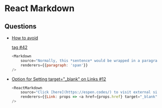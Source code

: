 # React Markdown


## Questions

* [How to avoid <p> tag #42](https://github.com/remarkjs/react-markdown/issues/42)

    ```js
    <Markdown
        source="Normally, this *sentence* would be wrapped in a paragraph."
        renderers={{paragraph: 'span'}}
    />
    ```

* [Option for Setting target="_blank" on Links #12](https://github.com/remarkjs/react-markdown/issues/12)


    ```js
    <ReactMarkdown
        source="Click [here](https://espen.codes/) to visit external site"
        renderers={{Link: props => <a href={props.href} target="_blank">{props.children</a>}}
    />
    ```
